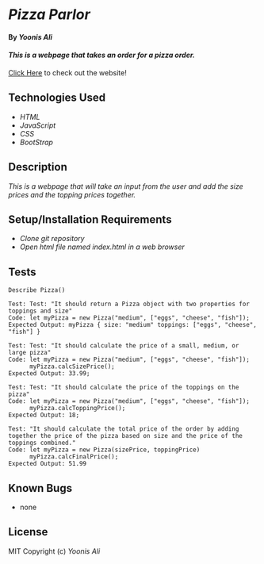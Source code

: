 # _Pizza Parlor_

#### By _**Yoonis Ali**_

#### _This is a webpage that takes an order for a pizza order._

[Click Here](https://yoonisali.github.io/pizzaParlor/) to check out the website!

## Technologies Used

* _HTML_
* _JavaScript_
* _CSS_
* _BootStrap_

## Description

_This is a webpage that will take an input from the user and add the size prices and the topping prices together._

## Setup/Installation Requirements

* _Clone git repository_
* _Open html file named index.html in a web browser_

## Tests

```
Describe Pizza()

Test: Test: "It should return a Pizza object with two properties for toppings and size"
Code: let myPizza = new Pizza("medium", ["eggs", "cheese", "fish"]);
Expected Output: myPizza { size: "medium" toppings: ["eggs", "cheese", "fish"] }

Test: Test: "It should calculate the price of a small, medium, or large pizza"
Code: let myPizza = new Pizza("medium", ["eggs", "cheese", "fish"]);
      myPizza.calcSizePrice();
Expected Output: 33.99;

Test: Test: "It should calculate the price of the toppings on the pizza"
Code: let myPizza = new Pizza("medium", ["eggs", "cheese", "fish"]);
      myPizza.calcToppingPrice();
Expected Output: 18;

Test: "It should calculate the total price of the order by adding together the price of the pizza based on size and the price of the toppings combined."
Code: let myPizza = new Pizza(sizePrice, toppingPrice)
      myPizza.calcFinalPrice();
Expected Output: 51.99
```

## Known Bugs

* none

## License

MIT
Copyright (c) _Yoonis Ali_





